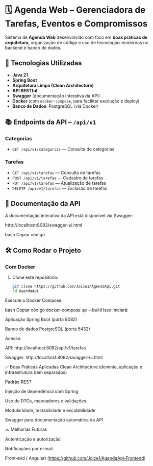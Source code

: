 # 🗓️ Agenda Web – Gerenciadora de Tarefas, Eventos e Compromissos

Sistema de **Agenda Web** desenvolvido com foco em **boas práticas de arquitetura**, organização de código e uso de tecnologias modernas no backend e banco de dados.

## 🚀 Tecnologias Utilizadas

- **Java 21**
- **Spring Boot**
- **Arquitetura Limpa (Clean Architecture)**
- **API RESTful**
- **Swagger** (documentação interativa da API)
- **Docker** (com `docker-compose`, para facilitar execução e deploy)
- **Banco de Dados**: PostgreSQL (via Docker)

## 📚 Endpoints da API – `/api/v1`

### Categorias
- `GET /api/v1/categorias` — Consulta de categorias

### Tarefas
- `GET /api/v1/tarefas` — Consulta de tarefas
- `POST /api/v1/tarefas` — Cadastro de tarefas
- `PUT /api/v1/tarefas` — Atualização de tarefas
- `DELETE /api/v1/tarefas` — Exclusão de tarefas

## 📄 Documentação da API

A documentação interativa da API está disponível via Swagger:

http://localhost:8082/swagger-ui.html

bash
Copiar código

## 🛠️ Como Rodar o Projeto

### Com Docker

1. Clone este repositório:
   ```bash
   git clone https://github.com/Joice1/AgendaApi.git
   cd AgendaApi
Execute o Docker Compose:

bash
Copiar código
docker-compose up --build
Isso iniciará:

Aplicação Spring Boot (porta 8082)

Banco de dados PostgreSQL (porta 5432)

Acesse:

API: http://localhost:8082/api/v1/tarefas

Swagger: http://localhost:8082/swagger-ui.html

✅ Boas Práticas Aplicadas
Clean Architecture (domínio, aplicação e infraestrutura bem separados)

Padrão REST

Injeção de dependência com Spring

Uso de DTOs, mapeadores e validações

Modularidade, testabilidade e escalabilidade

Swagger para documentação automática da API

🔜 Melhorias Futuras

 Autenticação e autorização 

 Notificações por e-mail

 Front‑end ( Angular) (https://github.com/Joice1/AgendaApi-Frontend)
